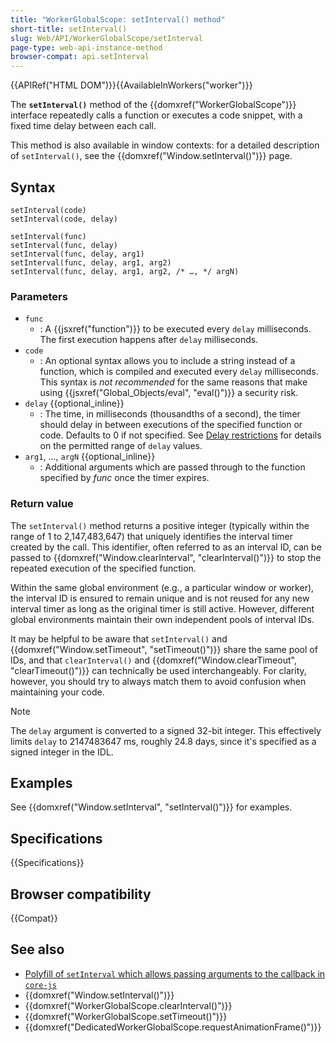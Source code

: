 ```yaml
---
title: "WorkerGlobalScope: setInterval() method"
short-title: setInterval()
slug: Web/API/WorkerGlobalScope/setInterval
page-type: web-api-instance-method
browser-compat: api.setInterval
---
```


{{APIRef("HTML DOM")}}{{AvailableInWorkers("worker")}}

The **`setInterval()`** method of the {{domxref("WorkerGlobalScope")}} interface repeatedly calls a function or executes a code snippet, with a fixed time delay between each call.

This method is also available in window contexts: for a detailed description of `setInterval()`, see the {{domxref("Window.setInterval()")}} page.

## Syntax

```js-nolint
setInterval(code)
setInterval(code, delay)

setInterval(func)
setInterval(func, delay)
setInterval(func, delay, arg1)
setInterval(func, delay, arg1, arg2)
setInterval(func, delay, arg1, arg2, /* …, */ argN)
```

### Parameters

- `func`
  - : A {{jsxref("function")}} to be executed every `delay` milliseconds. The first execution happens after `delay` milliseconds.
- `code`
  - : An optional syntax allows you to include a string instead of a function, which is compiled and executed every `delay` milliseconds.
    This syntax is _not recommended_ for the same reasons that make using {{jsxref("Global_Objects/eval", "eval()")}} a security risk.
- `delay` {{optional_inline}}
  - : The time, in milliseconds (thousandths of a second), the timer should delay in between executions of the specified function or code. Defaults to 0 if not specified.
    See [Delay restrictions](/en-US/docs/Web/API/Window/setInterval#delay_restrictions) for details on the permitted range of `delay` values.
- `arg1`, …, `argN` {{optional_inline}}
  - : Additional arguments which are passed through to the function specified by _func_ once the timer expires.

### Return value

The `setInterval()` method returns a positive integer (typically within the range of 1 to 2,147,483,647) that uniquely identifies the interval timer created by the call. This identifier, often referred to as an interval ID, can be passed to {{domxref("Window.clearInterval", "clearInterval()")}} to stop the repeated execution of the specified function.

Within the same global environment (e.g., a particular window or worker), the interval ID is ensured to remain unique and is not reused for any new interval timer as long as the original timer is still active. However, different global environments maintain their own independent pools of interval IDs.

It may be helpful to be aware that `setInterval()` and {{domxref("Window.setTimeout", "setTimeout()")}} share the same pool of IDs, and that `clearInterval()` and {{domxref("Window.clearTimeout", "clearTimeout()")}} can technically be used interchangeably.
For clarity, however, you should try to always match them to avoid confusion when maintaining your code.

> [!NOTE]
> The `delay` argument is converted to a signed 32-bit integer.
> This effectively limits `delay` to 2147483647 ms, roughly 24.8 days, since it's specified as a signed integer in the IDL.

## Examples

See {{domxref("Window.setInterval", "setInterval()")}} for examples.

## Specifications

{{Specifications}}

## Browser compatibility

{{Compat}}

## See also

- [Polyfill of `setInterval` which allows passing arguments to the callback in `core-js`](https://github.com/zloirock/core-js#settimeout-and-setinterval)
- {{domxref("Window.setInterval()")}}
- {{domxref("WorkerGlobalScope.clearInterval()")}}
- {{domxref("WorkerGlobalScope.setTimeout()")}}
- {{domxref("DedicatedWorkerGlobalScope.requestAnimationFrame()")}}
